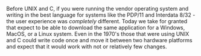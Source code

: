 Before UNIX and C, if you were running the vendor operating system
and writing in the best language for systems
like the PDP/11 and Interdata 8/32 - the user experience
was *completely* different.  Today we take for granted that
expect to be able to download the same application for a
Windows, MacOS, or a Linux system.  Even in the 1970's
those that were using UNIX and C could write code once and
move it between two hardware platforms and expect that
it would work with not or relatively few changes.
